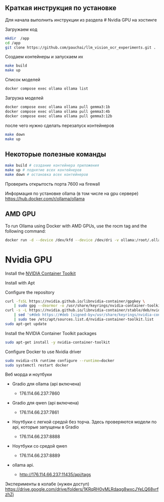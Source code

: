 
## Краткая инструкция по установке

Для начала выполнить инструкции из раздела # Nvidia GPU на хостинге


Загружаем код
```bash
mkdir  /app
cd /app
git clone https://github.com/pauchai/llm_vision_ocr_experiments.git .

``` 

Создаем контейнеры и запускаем их
```bash
make build
make up

```


Список моделей
```bash
docker compose exec ollama ollama list
```

Загрузка моделей
```bash
docker compose exec ollama ollama pull gemma3:1b
docker compose exec ollama ollama pull gemma3:4b
docker compose exec ollama ollama pull gemma3:12b

```
после чего нужно сделать перезапуск контейнеров
```bash
make down
make up
```





## Некоторые полезные команды
```bash
make build # создание контейнера приложения
make up # поднятие всех контейнеров
make down # остановка всех контейнеров
```



Проверить открытость порта  7600 на firewall




Информация по установке ollama (в том числе на gpu сервере)
https://hub.docker.com/r/ollama/ollama



## AMD GPU
To run Ollama using Docker with AMD GPUs, use the rocm tag and the following command:



```bash
docker run -d --device /dev/kfd --device /dev/dri -v ollama:/root/.ollama -p 11434:11434 --name ollama ollama/ollama:rocm

```




# Nvidia GPU
Install the [NVIDIA Container Toolkit](
https://docs.nvidia.com/datacenter/cloud-native/container-toolkit/latest/install-guide.html#installation)

Install with Apt

Configure the repository
```bash
curl -fsSL https://nvidia.github.io/libnvidia-container/gpgkey \
    | sudo gpg --dearmor -o /usr/share/keyrings/nvidia-container-toolkit-keyring.gpg
curl -s -L https://nvidia.github.io/libnvidia-container/stable/deb/nvidia-container-toolkit.list \
    | sed 's#deb https://#deb [signed-by=/usr/share/keyrings/nvidia-container-toolkit-keyring.gpg] https://#g' \
    | sudo tee /etc/apt/sources.list.d/nvidia-container-toolkit.list
sudo apt-get update
```
Install the NVIDIA Container Toolkit packages
```bash
sudo apt-get install -y nvidia-container-toolkit
```

Configure Docker to use Nvidia driver

```bash
sudo nvidia-ctk runtime configure --runtime=docker
sudo systemctl restart docker
```

Веб морда и ноутбуки
- Gradio для ollama (api включена)
    - 176.114.66.237:7860
- Gradio для qwen (api включена)
    - 176.114.66.237:7861

- Ноутбуки  с легкой средой без торча. Здесь проверяются модели по api, которые запущены в Gradio
    - 176.114.66.237:8888

- Ноутбуки со средой qwen 
    - 176.114.66.237:8889



- ollama api.
    - http://176.114.66.237:11435/api/tags



Эксперименты в колабе (нужен доступ)
https://drive.google.com/drive/folders/1KRqRH0yMLRdaqg8wxcJYeLQ68vrfzhZj 
